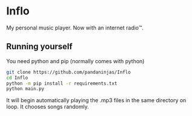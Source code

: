 # Inflo
My personal music player. Now with an internet radio™️.

## Running yourself
You need python and pip (normally comes with python)
```sh
git clone https://github.com/pandaninjas/Inflo
cd Inflo
python -m pip install -r requirements.txt
python main.py
```
It will begin automatically playing the .mp3 files in the same directory on loop. It chooses songs randomly.
